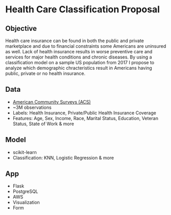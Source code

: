 # Health Care Classification Proposal
## Objective
Health care insurance can be found in both the public and private marketplace and due to financial constraints some Americans are uninsured as well. Lack of health insurance results in worse preventive care and services for major health conditions and chronic diseases. By using a classification model on a sample US population from 2017 I propose to analyze which demographic chracteristics result in Americans having public, private or no health insurance.
  
## Data
- [American Community Surveys (ACS)](https://usa.ipums.org/usa/)
- ~3M observations
- Labels: Health Insurance, Private/Public Health Insurance Coverage
- Features: Age, Sex, Income, Race, Marital Status, Education, Veteran Status, State of Work & more 

## Model
- scikit-learn
- Classification: KNN, Logistic Regression & more
  
## App
- Flask
- PostgreSQL
- AWS
- Visualization
- Form
